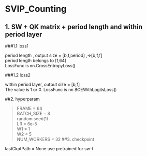# SVIP_Counting

## 1. SW + QK matrix + period length and within period layer
###1.1 loss1 

period length , output size =  [b,f,period] ,=>[b,f,f]  \
period length belongs to [1,64]  
LossFunc is nn.CrossEntropyLoss()

###1.2 loss2 

within period layer, output size = [b,f] \
The value is 1 or 0. LossFunc is nn.BCEWithLogitsLoss()

##2.  hyperparam

> FRAME = 64\
BATCH_SIZE = 8\
random.seed(1)\
LR = 6e-5\
W1 = 1\
W2 = 5\
NUM_WORKERS = 32
##3. checkpoint

lastCkptPath = None use pretrained for sw-t